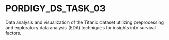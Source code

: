 # PORDIGY_DS_TASK_03
Data analysis and visualization of the Titanic dataset utilizing preprocessing and exploratory data analysis (EDA) techniques for insights into survival factors.
